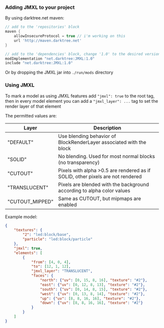 
### Adding JMXL to your project
By using darktree.net maven:
```gradle
// add to the 'repositories' block
maven {
    allowInsecureProtocol = true // i'm working on this
    url 'http://maven.darktree.net'
}

// add to the 'dependencies' block, change '1.0' to the desired version
modImplementation "net.darktree:JMXL:1.0"
include "net.darktree:JMXL:1.0"
```
Or by dropping the JMXL jar into `./run/mods` directory

### Using JMXL
To mark a model as using JMXL features add `"jmxl": true` to the root tag,
then in every model element you can add a `"jmxl_layer": ...` tag to set the render layer of that element

The permitted values are:  

| Layer           | Description                                                                    |
|-----------------|--------------------------------------------------------------------------------|
| "DEFAULT"       | Use blending behavior of BlockRenderLayer associated with the block            |
| "SOLID"         | No blending. Used for most normal blocks (no transparency)                     |
| "CUTOUT"        | Pixels with alpha >0.5 are rendered as if SOLID, other pixels are not rendered |
| "TRANSLUCENT"   | Pixels are blended with the background according to alpha color values         |
| "CUTOUT_MIPPED" | Same as CUTOUT, but mipmaps are enabled                                        |

Example model:
```json
{
    "textures": {
        "2": "led:block/base",
        "particle": "led:block/particle"
    },
    "jmxl": true,
    "elements": [
        {
            "from": [4, 0, 4],
            "to": [12, 1, 12],
            "jmxl_layer": "TRANSLUCENT",
            "faces": {
                "north": {"uv": [0, 15, 8, 16], "texture": "#2"},
                "east": {"uv": [0, 12, 8, 13], "texture": "#2"},
                "south": {"uv": [0, 14, 8, 15], "texture": "#2"},
                "west": {"uv": [0, 13, 8, 14], "texture": "#2"},
                "up": {"uv": [8, 8, 16, 16], "texture": "#2"},
                "down": {"uv": [8, 8, 16, 16], "texture": "#2"}
            }
        }
    ]
}
```